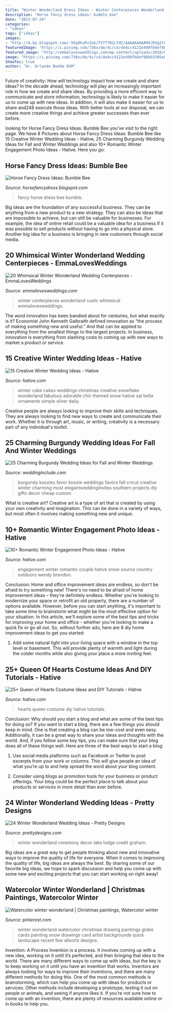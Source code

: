 ```yaml
---
title: "Winter Wonderland Dress Ideas - Winter Centerpieces Wonderland Rustic Whimsical Emmalovesweddings"
description: "Horse fancy dress ideas: bumble bee"
date: "2023-07-24"
categories:
- "ideas"
tags: ["ideas"]
images:
- "http://4.bp.blogspot.com/-5Oy8huPvZok/TV7f7D2LTdI/AAAAAAAAAM4/RVg2t6SaMFE/s1600/last_2.jpg"
featuredImage: "https://i.pinimg.com/736x/de/4c/c4/de4cc4121e499fb8ef98bb3305e8e457--christmas-drawing-christmas-paintings.jpg"
featured_image: "http://emmalovesweddings.com/wp-content/uploads/2018/07/rustic-winter-wedding-centerpieces.jpg"
image: "https://i.pinimg.com/736x/de/4c/c4/de4cc4121e499fb8ef98bb3305e8e457--christmas-drawing-christmas-paintings.jpg"
ShowToc: true
author: "Dr. Orlando Boehm DVM"
---
```



Future of creativity: How will technology impact how we create and share ideas?
In the decade ahead, technology will play an increasingly important role in how we create and share ideas. By providing a more efficient way to communicate and store information, technology is likely to make it easier for us to come up with new ideas. In addition, it will also make it easier for us to share and248
execute those ideas. With better tools at our disposal, we can create more creative things and achieve greater successes than ever before.

	

		
looking for Horse Fancy Dress Ideas: Bumble Bee you've visit to the right page. We have 8 Pictures about Horse Fancy Dress Ideas: Bumble Bee like 15 Creative Winter Wedding Ideas - Hative, 25 Charming Burgundy Wedding Ideas for Fall and Winter Weddings and also 10+ Romantic Winter Engagement Photo Ideas - Hative. Here you go:
		
    
## Horse Fancy Dress Ideas: Bumble Bee

<img loading=lazy src="http://4.bp.blogspot.com/-5Oy8huPvZok/TV7f7D2LTdI/AAAAAAAAAM4/RVg2t6SaMFE/s1600/last_2.jpg" onerror="this.onerror=null;this.src='https://tse2.mm.bing.net/th?id=OIP.v5nLzyJKPi5ulSKOBZEcDgHaLK&amp;pid=15.1';" alt="Horse Fancy Dress Ideas: Bumble Bee">

_Source: horsefancydress.blogspot.com_

>fancy horse dress bee bumble. 

	

Big ideas are the foundation of any successful business. They can be anything from a new product to a new strategy. They can also be ideas that are impossible to achieve, but can still be valuable for businesses. For example, the idea of online retail could be a valuable idea for a business if it was possible to sell products without having to go into a physical store. Another big idea for a business is bringing in new customers through social media.

    
## 20 Whimsical Winter Wonderland Wedding Centerpieces - EmmaLovesWeddings

<img loading=lazy src="http://emmalovesweddings.com/wp-content/uploads/2018/07/rustic-winter-wedding-centerpieces.jpg" onerror="this.onerror=null;this.src='https://tse2.mm.bing.net/th?id=OIP._dTC2Qly0tSFOtUmdwppQQHaLH&amp;pid=15.1';" alt="20 Whimsical Winter Wonderland Wedding Centerpieces - EmmaLovesWeddings">

_Source: emmalovesweddings.com_

>winter centerpieces wonderland rustic whimsical emmalovesweddings. 

	

The word innovation has been bandied about for centuries, but what exactly is it? Economist John Kenneth Galbraith defined innovation as “the process of making something new and useful.” And that can be applied to everything from the smallest things to the largest projects. In business, innovation is everything from slashing costs to coming up with new ways to market a product or service.

    
## 15 Creative Winter Wedding Ideas - Hative

<img loading=lazy src="https://hative.com/wp-content/uploads/2014/11/winter-wedding-ideas/13-creative-winter-wedding-ideas.jpg" onerror="this.onerror=null;this.src='https://tse2.mm.bing.net/th?id=OIP.kIFp1dvcStNG5nRVWhuQJwHaJF&amp;pid=15.1';" alt="15 Creative Winter Wedding Ideas - Hative">

_Source: hative.com_

>winter cake cakes weddings christmas creative snowflake wonderland fabulous adorable chic themed snow hative sal bella ornaments simple silver daily. 

	

Creative people are always looking to improve their skills and techniques. They are always looking to find new ways to create and communicate their work. Whether it is through art, music, or writing, creativity is a necessary part of any individual's toolkit.

    
## 25 Charming Burgundy Wedding Ideas For Fall And Winter Weddings

<img loading=lazy src="https://www.weddinginclude.com/wp-content/uploads/2019/09/Charming-Burgundy-Wedding-ideas-for-Fall-and-Winter-Weddings-10.jpg" onerror="this.onerror=null;this.src='https://tse3.mm.bing.net/th?id=OIP.sNg5ZsQcB0osJfZCow-0TQHaLH&amp;pid=15.1';" alt="25 Charming Burgundy Wedding Ideas for Fall and Winter Weddings">

_Source: weddinginclude.com_

>burgundy koozies favor koozie weddings favors fall cricut creative winter charming most elegantweddinginvites southern projects diy gifts decor cheap custom. 

	

What is creative art?
Creative art is a type of art that is created by using your own creativity and imagination. This can be done in a variety of ways, but most often it involves making something new and unique.

    
## 10+ Romantic Winter Engagement Photo Ideas - Hative

<img loading=lazy src="https://hative.com/wp-content/uploads/2014/11/winter-engagement-photo-ideas/13-winter-engagement-photo-ideas.jpg" onerror="this.onerror=null;this.src='https://tse2.mm.bing.net/th?id=OIP.FjAmDECbjysfJG06-GnXeQHaLH&amp;pid=15.1';" alt="10+ Romantic Winter Engagement Photo Ideas - Hative">

_Source: hative.com_

>engagement winter romantic couple hative snow source country outdoors wendy brandon. 

	

Conclusion: Home and office improvement ideas are endless, so don't be afraid to try something new!
There's no need to be afraid of home improvement ideas – they're definitely endless. Whether you're looking to modernize your space or retrofit an old property, there are a number of options available. However, before you can start anything, it's important to take some time to brainstorm what might be the most effective option for your situation. In this article, we'll explore some of the best tips and tricks for improving your home and office - whether you're looking to make a quick fix or go all out. So, without further ado, here are 8 diy home improvement ideas to get you started: 
1) Add some natural light into your living space with a window in the top level or basement. This will provide plenty of warmth and light during the colder months while also giving your place a more inviting feel.

    
## 25+ Queen Of Hearts Costume Ideas And DIY Tutorials - Hative

<img loading=lazy src="https://hative.com/wp-content/uploads/2015/10/27-queen-of-hearts-costume-ideas-and-diy-tutorials.jpg" onerror="this.onerror=null;this.src='https://tse2.mm.bing.net/th?id=OIP.hgHCqn6XHbGh1aPP6W9aawHaJ4&amp;pid=15.1';" alt="25+ Queen of Hearts Costume Ideas and DIY Tutorials - Hative">

_Source: hative.com_

>hearts queen costume diy hative tutorials. 

	

Conclusion: Why should you start a blog and what are some of the best tips for doing so?
If you want to start a blog, there are a few things you should keep in mind. One is that creating a blog can be low-cost and even easy. Additionally, it can be a great way to share your ideas and thoughts with the world. And, if you follow some key tips, you can make sure that your blog does all of these things well. Here are three of the best ways to start a blog:
1. Use social media platforms such as Facebook or Twitter to post excerpts from your work or columns. This will give people an idea of what you’re up to and help spread the word about your blog content.

2. Consider using blogs as promotion tools for your business or product offerings. Your blog could be the perfect place to talk about your products or services in more detail than ever before.

    
## 24 Winter Wonderland Wedding Ideas - Pretty Designs

<img loading=lazy src="http://www.prettydesigns.com/wp-content/uploads/2016/12/tall.jpg" onerror="this.onerror=null;this.src='https://tse4.mm.bing.net/th?id=OIP.oEc0o41J3uhEl7dovMB69AHaLG&amp;pid=15.1';" alt="24 Winter Wonderland Wedding Ideas - Pretty Designs">

_Source: prettydesigns.com_

>winter wonderland ceremony decor lake lodge credit graham. 

	

Big ideas are a great way to get people thinking about new and innovative ways to improve the quality of life for everyone. When it comes to improving the quality of life, big ideas are always the best. By sharing some of our favorite big ideas, we hope to spark discussion and help you come up with some new and exciting projects that you can start working on right away!

    
## Watercolor Winter Wonderland | Christmas Paintings, Watercolor Winter

<img loading=lazy src="https://i.pinimg.com/736x/de/4c/c4/de4cc4121e499fb8ef98bb3305e8e457--christmas-drawing-christmas-paintings.jpg" onerror="this.onerror=null;this.src='https://tse1.mm.bing.net/th?id=OIP.UCsXc4vfrsVRPahG-F1_-AHaJ8&amp;pid=15.1';" alt="Watercolor winter wonderland | Christmas paintings, Watercolor winter">

_Source: pinterest.com_

>winter wonderland watercolor christmas drawing paintings globe cards painting snow drawings card artist backgrounds quick landscape recent few allsorts designs. 

	

Invention: A Process
Invention is a process. It involves coming up with a new idea, working on it until it’s perfected, and then bringing that idea to the world. There are many different ways to come up with ideas, but the key is to keep working on it until you have an invention that works. Inventors are always looking for ways to improve their inventions, and there are many different methods for doing this. One of the most common methods is brainstorming, which can help you come up with ideas for products or services. Other methods include developing a prototype, testing it out on people or animals, and seeing if anyone likes it. If you’re not sure how to come up with an invention, there are plenty of resources available online or in books to help you.

